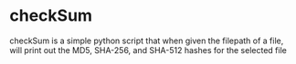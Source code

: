 # checkSum
checkSum is a simple python script that when given the filepath of a file, will print out the MD5, SHA-256, and SHA-512 hashes for the selected file
